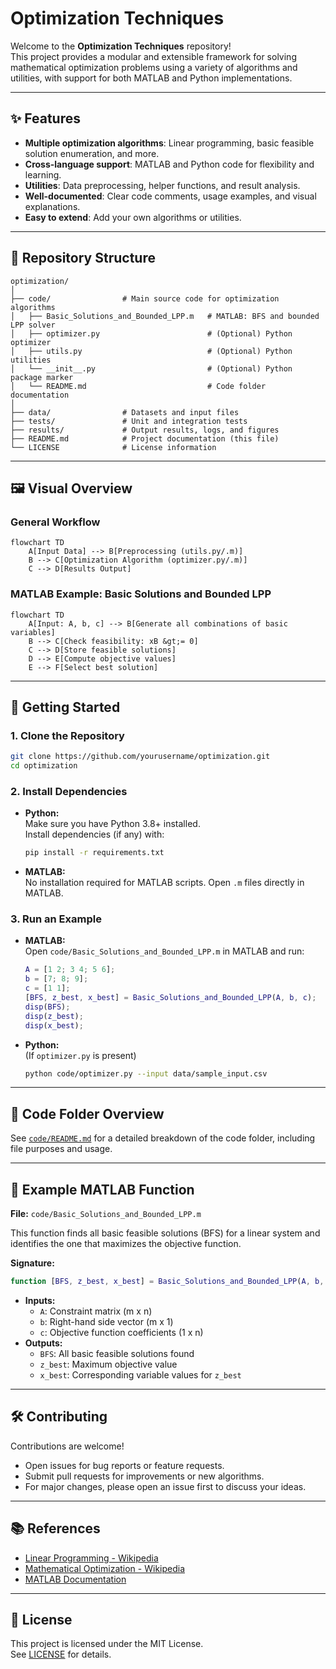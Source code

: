 # Optimization Techniques

Welcome to the **Optimization Techniques** repository!  
This project provides a modular and extensible framework for solving mathematical optimization problems using a variety of algorithms and utilities, with support for both MATLAB and Python implementations.

---

## ✨ Features

- **Multiple optimization algorithms**: Linear programming, basic feasible solution enumeration, and more.
- **Cross-language support**: MATLAB and Python code for flexibility and learning.
- **Utilities**: Data preprocessing, helper functions, and result analysis.
- **Well-documented**: Clear code comments, usage examples, and visual explanations.
- **Easy to extend**: Add your own algorithms or utilities.

---

## 📂 Repository Structure

```
optimization/
│
├── code/                # Main source code for optimization algorithms
│   ├── Basic_Solutions_and_Bounded_LPP.m   # MATLAB: BFS and bounded LPP solver
│   ├── optimizer.py                        # (Optional) Python optimizer
│   ├── utils.py                            # (Optional) Python utilities
│   └── __init__.py                         # (Optional) Python package marker
│   └── README.md                           # Code folder documentation
│
├── data/                # Datasets and input files
├── tests/               # Unit and integration tests
├── results/             # Output results, logs, and figures
├── README.md            # Project documentation (this file)
└── LICENSE              # License information
```

---

## 🖼️ Visual Overview

### General Workflow

```mermaid
flowchart TD
    A[Input Data] --> B[Preprocessing (utils.py/.m)]
    B --> C[Optimization Algorithm (optimizer.py/.m)]
    C --> D[Results Output]
```

### MATLAB Example: Basic Solutions and Bounded LPP

```mermaid
flowchart TD
    A[Input: A, b, c] --> B[Generate all combinations of basic variables]
    B --> C[Check feasibility: xB &gt;= 0]
    C --> D[Store feasible solutions]
    D --> E[Compute objective values]
    E --> F[Select best solution]
```

---

## 🚀 Getting Started

### 1. Clone the Repository

```bash
git clone https://github.com/yourusername/optimization.git
cd optimization
```

### 2. Install Dependencies

- **Python:**  
  Make sure you have Python 3.8+ installed.  
  Install dependencies (if any) with:
  ```bash
  pip install -r requirements.txt
  ```
- **MATLAB:**  
  No installation required for MATLAB scripts. Open `.m` files directly in MATLAB.

### 3. Run an Example

- **MATLAB:**  
  Open `code/Basic_Solutions_and_Bounded_LPP.m` in MATLAB and run:
  ```matlab
  A = [1 2; 3 4; 5 6];
  b = [7; 8; 9];
  c = [1 1];
  [BFS, z_best, x_best] = Basic_Solutions_and_Bounded_LPP(A, b, c);
  disp(BFS);
  disp(z_best);
  disp(x_best);
  ```
- **Python:**  
  (If `optimizer.py` is present)
  ```bash
  python code/optimizer.py --input data/sample_input.csv
  ```

---

## 🧩 Code Folder Overview

See [`code/README.md`](code/README.md) for a detailed breakdown of the code folder, including file purposes and usage.

---

## 📝 Example MATLAB Function

**File:** `code/Basic_Solutions_and_Bounded_LPP.m`

This function finds all basic feasible solutions (BFS) for a linear system and identifies the one that maximizes the objective function.

**Signature:**
```matlab
function [BFS, z_best, x_best] = Basic_Solutions_and_Bounded_LPP(A, b, c)
```
- **Inputs:**  
  - `A`: Constraint matrix (m x n)  
  - `b`: Right-hand side vector (m x 1)  
  - `c`: Objective function coefficients (1 x n)  
- **Outputs:**  
  - `BFS`: All basic feasible solutions found  
  - `z_best`: Maximum objective value  
  - `x_best`: Corresponding variable values for `z_best`  

---

## 🛠️ Contributing

Contributions are welcome!  
- Open issues for bug reports or feature requests.
- Submit pull requests for improvements or new algorithms.
- For major changes, please open an issue first to discuss your ideas.

---

## 📚 References

- [Linear Programming - Wikipedia](https://en.wikipedia.org/wiki/Linear_programming)
- [Mathematical Optimization - Wikipedia](https://en.wikipedia.org/wiki/Mathematical_optimization)
- [MATLAB Documentation](https://www.mathworks.com/help/matlab/)

---

## 📄 License

This project is licensed under the MIT License.  
See [LICENSE](./LICENSE) for details.